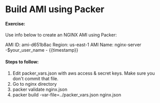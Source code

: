 # Build AMI using Packer

#### Exercise: 

Use info below to create an NGINX AMI using Packer:

AMI ID: ami-d651b8ac
Region: us-east-1
AMI Name: nginx-server -$your_user_name - {{timestamp}}

#### Steps to follow: 
1. Edit packer_vars.json with aws access & secret keys. Make sure you don't commit that file.
2. Go to nginx directory
3. packer validate nginx.json
4. packer build -var-file=../packer_vars.json nginx.json
